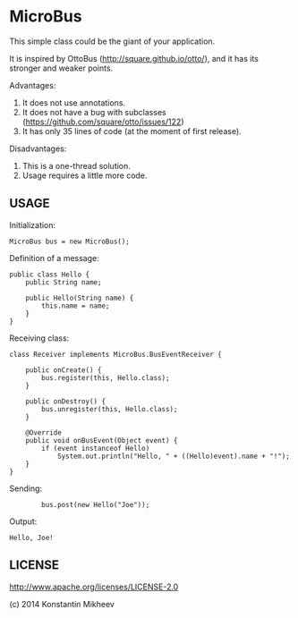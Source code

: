 MicroBus
===================

This simple class could be the giant of your application.

It is inspired by OttoBus (http://square.github.io/otto/), and it
has its stronger and weaker points.

Advantages:

1. It does not use annotations.
2. It does not have a bug with subclasses (https://github.com/square/otto/issues/122)
3. It has only 35 lines of code (at the moment of first release).

Disadvantages:

1. This is a one-thread solution.
2. Usage requires a little more code.


USAGE
-------------------

Initialization:

    MicroBus bus = new MicroBus();

Definition of a message:

    public class Hello {
        public String name;

        public Hello(String name) {
            this.name = name;
        }
    }

Receiving class:

    class Receiver implements MicroBus.BusEventReceiver {

        public onCreate() {
            bus.register(this, Hello.class);
        }

        public onDestroy() {
            bus.unregister(this, Hello.class);
        }

        @Override
        public void onBusEvent(Object event) {
            if (event instanceof Hello)
                System.out.println("Hello, " + ((Hello)event).name + "!");
        }
    }

Sending:

		    bus.post(new Hello("Joe"));

Output:

	Hello, Joe!


LICENSE
-------------------

http://www.apache.org/licenses/LICENSE-2.0

(c) 2014 Konstantin Mikheev
